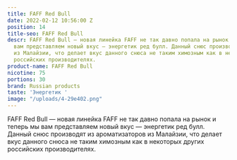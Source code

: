 ```yaml
---
title: FAFF Red Bull
date: 2022-02-12 10:56:00 Z
position: 14
title-seo: FAFF Red Bull
descr: FAFF Red Bull — новая линейка FAFF не так давно попала на рынок и теперь мы
  вам представляем новый вкус — энергетик ред булл. Данный снюс производят из ароматизаторов
  из Малайзии, что делает вкус данного снюса не таким химозным как в некоторых других
  российских производителях.
product-name: FAFF Red Bull
nicotine: 75
portions: 30
brand: Russian products
taste: 'Энергетик '
image: "/uploads/4-29e402.png"
---
```


FAFF Red Bull — новая линейка FAFF не так давно попала на рынок и теперь мы вам представляем новый вкус — энергетик ред булл. Данный снюс производят из ароматизаторов из Малайзии, что делает вкус данного снюса не таким химозным как в некоторых других российских производителях.